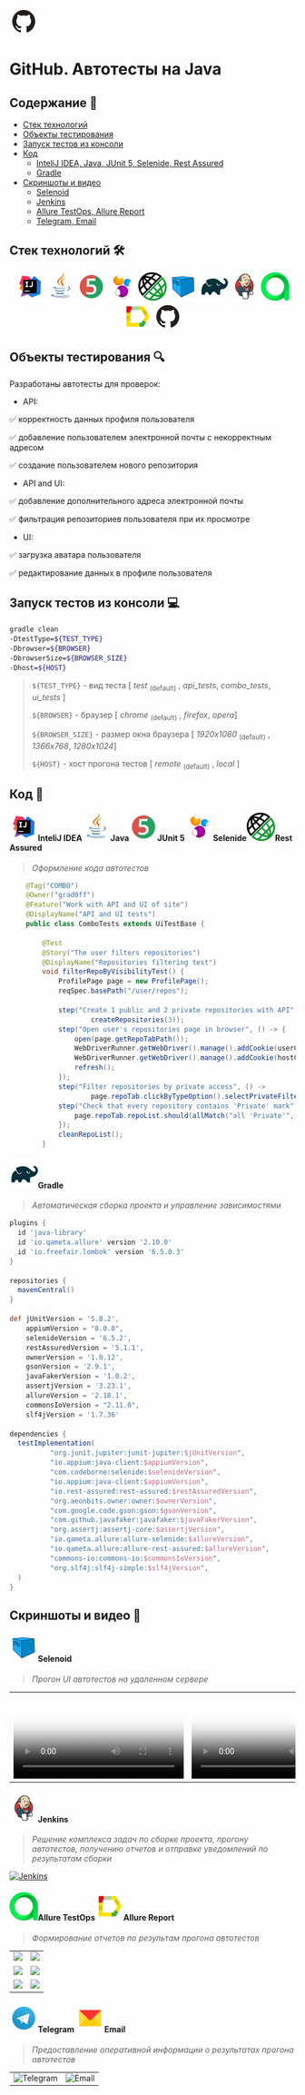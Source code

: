 <a href="https://github.com/"><img alt="github.com" height="50" src="readme_files/technologies/github.svg"/></a>
# GitHub. Автотесты на Java


## Содержание :bookmark_tabs:
* <a href="#stack">Cтек технологий</a>
* <a href="#objects">Объекты тестирования</a>
* <a href="#console">Запуск тестов из консоли</a>
* <a href="#code">Код</a>
    + <a href="#intelij">InteliJ IDEA, Java, JUnit 5, Selenide, Rest Assured</a>
    + <a href="#gradle">Gradle</a>
* <a href="#screenshot">Скриншоты и видео</a>
  + <a href="#selenoid">Selenoid</a>
  + <a href="#jenkins">Jenkins</a>
  + <a href="#allure">Allure TestOps, Allure Report</a>
  + <a href="#notifications">Telegram, Email</a>



<a id="stack"></a>
## Cтек технологий :hammer_and_wrench:

<div align="center">
<a href="https://www.jetbrains.com/idea/"><img alt="InteliJ IDEA" height="50" src="readme_files/technologies/intelij_idea.svg" width="50"/></a>
<a href="https://www.java.com/"><img alt="Java" height="50" src="readme_files/technologies/java.svg" width="50"/></a>
<a href="https://junit.org/junit5/"><img alt="JUnit 5" height="50" src="readme_files/technologies/junit5.svg" width="50"/></a>
<a href="https://selenide.org/"><img alt="Selenide" height="50" src="readme_files/technologies/selenide.svg" width="50"/></a>
<a href="https://rest-assured.io/"><img alt="Rest Assured" height="50" src="readme_files/technologies/rest_assured.png" width="50"/></a>
<a href="https://aerokube.com/selenoid/"><img alt="Selenoid" height="50" src="readme_files/technologies/selenoid.svg" width="50"/></a>
<a href="https://gradle.org/"><img alt="Gradle" height="50" src="readme_files/technologies/gradle.svg" width="50"/></a>
<a href="https://www.jenkins.io/"><img alt="Jenkins" height="50" src="readme_files/technologies/jenkins.svg" width="50"/></a>
<a href="https://qameta.io/"><img alt="Allure TestOps" height="50" src="readme_files/technologies/allure_testops.svg" width="50"/></a>
<a href="https://github.com/allure-framework/"><img alt="Allure" height="50" src="readme_files/technologies/allure.svg" width="50"/></a>
<a href="https://github.com/"><img alt="GitHub" height="50" src="readme_files/technologies/github.svg" width="50"/></a>
</div>



<a id="objects"></a>
## Объекты тестирования :mag:

Разработаны автотесты для проверок:

* API:

:white_check_mark: корректность данных профиля пользователя  

:white_check_mark: добавление пользователем электронной почты с некорректным адресом

:white_check_mark: создание пользователем нового репозитория

* API and UI:

:white_check_mark: добавление дополнительного адреса электронной почты

:white_check_mark: фильтрация репозиториев пользователя при их просмотре 


* UI:

:white_check_mark: загрузка аватара пользователя

:white_check_mark: редактирование данных в профиле пользователя



<a id="console"></a>
## Запуск тестов из консоли :computer:

```bash
gradle clean 
-DtestType=${TEST_TYPE}
-Dbrowser=${BROWSER}
-DbrowserSize=${BROWSER_SIZE}
-Dhost=${HOST}

```

> `${TEST_TYPE}` - вид теста [ *test* <sub>(default)</sub> , *api_tests*, *combo_tests*, *ui_tests* ]
> 
> 
> `${BROWSER}` - браузер [ *chrome* <sub>(default)</sub> , *firefox*, *opera*]
> 
> `${BROWSER_SIZE}` - размер окна браузера  [ *1920x1080* <sub>(default)</sub> , *1366x768*, *1280x1024*]
>
> `${HOST}` - хост прогона тестов [ *remote* <sub>(default)</sub> , *local* ]



<a id="code"></a>
## Код :floppy_disk:

<a id="intelij"></a>
#### <img alt="InteliJ IDEA" height="50" src="readme_files/technologies/intelij_idea.svg" width="50"/>InteliJ IDEA</a><img alt="Java" height="50" src="readme_files/technologies/java.svg" width="50"/>Java</a><img alt="JUnit 5" height="50" src="readme_files/technologies/junit5.svg" width="50"/>JUnit 5</a><img alt="Selenide" height="50" src="readme_files/technologies/selenide.svg" width="50"/>Selenide</a><img alt="Rest Assured" height="50" src="readme_files/technologies/rest_assured.png" width="50"/>Rest Assured</a>

> *Оформление кода автотестов*

```java
    @Tag("COMBO")
    @Owner("grad0ff")
    @Feature("Work with API and UI of site")
    @DisplayName("API and UI tests")
    public class ComboTests extends UiTestBase {

        @Test
        @Story("The user filters repositories")
        @DisplayName("Repositories filtering test")
        void filterRepoByVisibilityTest() {
            ProfilePage page = new ProfilePage();
            reqSpec.basePath("/user/repos");

            step("Create 1 public and 2 private repositories with API", () ->
                    createRepositories(3));
            step("Open user's repositories page in browser", () -> {
                open(page.getRepoTabPath());
                WebDriverRunner.getWebDriver().manage().addCookie(userCookie);
                WebDriverRunner.getWebDriver().manage().addCookie(hostCookie);
                refresh();
            });
            step("Filter repositories by private access", () ->
                    page.repoTab.clickByTypeOption().selectPrivateFilter());
            step("Check that every repository contains 'Private' mark", () -> {
                page.repoTab.repoList.should(allMatch("all 'Private'", item -> item.getText().equals("Private")));
            });
            cleanRepoList();
        }
```



<a id="gradle"></a>
#### <img alt="Gradle" height="50" src="readme_files/technologies/gradle.svg" width="50"/>Gradle</a>

> *Автоматическая сборка проекта и управление зависимостями*

```groovy
plugins {
  id 'java-library'
  id 'io.qameta.allure' version '2.10.0'
  id 'io.freefair.lombok' version '6.5.0.3'
}

repositories {
  mavenCentral()
}

def jUnitVersion = '5.8.2',
    appiumVersion = "8.0.0",
    selenideVersion = '6.5.2',
    restAssuredVersion = '5.1.1',
    ownerVersion = '1.0.12',
    gsonVersion = '2.9.1',
    javaFakerVersion = '1.0.2',
    assertjVersion = '3.23.1',
    allureVersion = '2.18.1',
    commonsIoVersion = "2.11.0",
    slf4jVersion = '1.7.36'

dependencies {
  testImplementation(
          "org.junit.jupiter:junit-jupiter:$jUnitVersion",
          "io.appium:java-client:$appiumVersion",
          "com.codeborne:selenide:$selenideVersion",
          "io.appium:java-client:$appiumVersion",
          "io.rest-assured:rest-assured:$restAssuredVersion",
          "org.aeonbits.owner:owner:$ownerVersion",
          "com.google.code.gson:gson:$gsonVersion",
          "com.github.javafaker:javafaker:$javaFakerVersion",
          "org.assertj:assertj-core:$assertjVersion",
          "io.qameta.allure:allure-selenide:$allureVersion",
          "io.qameta.allure:allure-rest-assured:$allureVersion",
          "commons-io:commons-io:$commonsIoVersion",
          "org.slf4j:slf4j-simple:$slf4jVersion",
  )
}
```


<a id="screenshot"></a>
## Скриншоты и видео :camera_flash:


<a id="selenoid"></a>
#### <img alt="Selenoid" height="50" src="readme_files/technologies/selenoid.svg" width="50"/>Selenoid</a>

> *Прогон UI автотестов на удаленном сервере*

<table>
     <tr>
        <td>
            <video src="https://user-images.githubusercontent.com/72714071/190106687-62bedabc-ebd1-4d1c-8ac2-e7dcb4b980b4.mp4" controls="controls" style="max-width:    730px;" poster="https://github.com/grad0ff/github/blob/master/readme_files/technologies/selenoid.svg">
Видео недоступно.
            </video>
        </td>
        <td>
            <video src="https://user-images.githubusercontent.com/72714071/190108058-1ca65372-db7f-4ad7-8b5c-19110cf65a25.mp4" controls="controls" style="max-width:    730px;" poster="https://github.com/grad0ff/github/blob/master/readme_files/technologies/selenoid.svg">
Видео недоступно.
            </video>
        </td>
    </tr>
</table>


<a id="jenkins"></a>
#### <img alt="Jenkins" height="50" src="readme_files/technologies/jenkins.svg" width="50"/>Jenkins</a>

> *Решение комплекса задач по сборке проекта, прогону автотестов, получению отчетов и отправке уведомлений по
результатам сборки*

<a href="https://jenkins.autotests.cloud/job/013-grad0ff-github/">
<img src="https://user-images.githubusercontent.com/72714071/190110963-6cd5a218-8a34-4bbe-9137-73af274d4aab.png" alt="Jenkins">
</a>



<a id="allure"></a>
#### <img alt="Allure" height="50" src="readme_files/technologies/allure_testops.svg" width="50"/>Allure TestOps</a><img alt="Allure" height="50" src="readme_files/technologies/allure.svg" width="50"/>Allure Report</a>

> *Формирование отчетов по результам прогона автотестов*

<table>
     <tr>
        <td>
        <a href="https://allure.autotests.cloud/project/1579/dashboards">
        <img src="https://user-images.githubusercontent.com/72714071/190111941-3557dd8b-7577-4cc2-8dfa-31baf5407208.png">
        </a>
        </td>
        <td>
        <a href="https://allure.autotests.cloud/project/1579/test-cases/12193?treeId=3022">
        <img src="https://user-images.githubusercontent.com/72714071/190112291-12574fd2-8ec6-40d0-ae68-c1d514759419.png">
        </a>
        </td>
    </tr>
    <tr>
        <td>
        <a href="https://jenkins.autotests.cloud/job/013-grad0ff-github/allure/">
        <img src="https://user-images.githubusercontent.com/72714071/190112805-8a1de909-ad70-42a0-a77b-d61f8f6315ce.png">
        </a>
        </td>
        <td>
        <a href="https://jenkins.autotests.cloud/job/013-grad0ff-github/allure/#suites/8296116fb5ecdcc50ae710349f189d84">
        <img src="https://user-images.githubusercontent.com/72714071/190113647-6d3fa879-7738-4b57-8dc6-fe3666deb04c.png">
        </a>
        </td>
    </tr>
    <tr>
        <td>
        <a href="https://jenkins.autotests.cloud/job/013-grad0ff-github/allure/#suites/9ae7943627b178f740fc1bf87589174c/f69d1b013c7c0036/">
        <img src="https://user-images.githubusercontent.com/72714071/190114014-33ab5a9a-8087-4d2b-b07e-0430c108fad2.png">
        </a>
        </td>
        <td>
        <a href="https://jenkins.autotests.cloud/job/013-grad0ff-github/allure/#graph">
        <img src="https://user-images.githubusercontent.com/72714071/190114161-e05363e0-79a9-4d9f-9301-e25bf42c3bd3.png">
        </a>
        </td>
</table>



<a id="notifications"></a>
#### <img alt="Telegram" height="50" src="readme_files/technologies/telegram.svg" width="50"/>Telegram</a> <img alt="Email" height="50" src="readme_files/technologies/yandex_mail.png" width="50"/>Email</a>

> *Предоставление оперативной информации о результатах прогона автотестов*

<table>
     <tr>
        <td>
        <img src="https://user-images.githubusercontent.com/72714071/190114686-f4e89064-8932-4fd2-9125-650521d93de2.png" alt="Telegram">
        </a>
        </td>
        <td>
        <img src="https://user-images.githubusercontent.com/72714071/190115032-5665b927-957e-4c65-9589-9118a8c30b5e.png" alt="Email">
        </a>
        </td>
    </tr>
 </table>   
